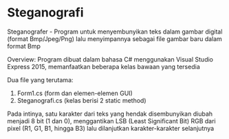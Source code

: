 # Steganografi
Steganografer - Program untuk menyembunyikan teks dalam gambar digital (format Bmp/Jpeg/Png) lalu menyimpannya sebagai file gambar baru dalam format Bmp

Overview:
Program dibuat dalam bahasa C# menggunakan Visual Studio Express 2015, memanfaatkan beberapa kelas bawaan yang tersedia

Dua file yang terutama:
1. Form1.cs         (form dan elemen-elemen GUI)
2. Steganografi.cs  (kelas berisi 2 static method)

Pada intinya, satu karakter dari teks yang hendak disembunyikan diubah menjadi 8 bit (1 dan 0), menggantikan LSB (Least Significant Bit) RGB dari pixel (R1, G1, B1, hingga B3) lalu dilanjutkan karakter-karakter selanjutnya

